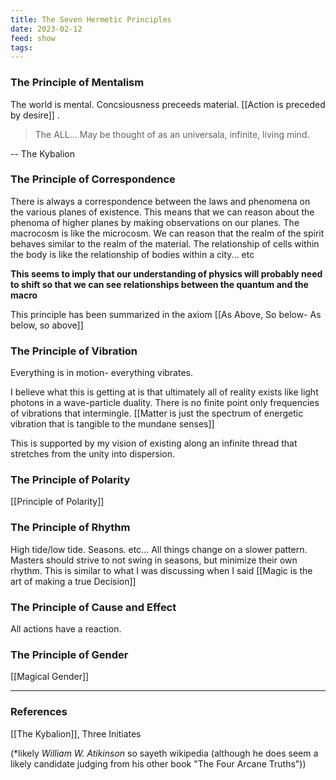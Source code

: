 ```yaml
---
title: The Seven Hermetic Principles
date: 2023-02-12
feed: show
tags:
---
```


### The Principle of Mentalism
The world is mental. Concsiousness preceeds material. [[Action is preceded by desire]] . 
>The ALL... May be thought of as an universala, infinite, living mind.

-- The Kybalion

### The Principle of Correspondence 
There is always a correspondence between the laws and phenomena on the various planes of existence. This means that we can reason about the phenoma of higher planes by making observations on our planes. The macrocosm is like the microcosm. We can reason that the realm of the spirit behaves similar to the realm of the material. The relationship of cells within the body is like the relationship of bodies within a city... etc

**This seems to imply that our understanding of physics will probably need to shift so that we can see relationships between the quantum and the macro** 

This principle has been summarized in the axiom [[As Above, So below- As below, so above]]

### The Principle of Vibration
Everything is in motion- everything vibrates.

I believe what this is getting at is that ultimately all of reality exists like light photons in a wave-particle duality. There is no finite point only frequencies of vibrations that intermingle. 
[[Matter is just the spectrum of energetic vibration that is tangible to the mundane senses]] 

This is supported by my vision of existing along an infinite thread that stretches from the unity into dispersion.


### The Principle of Polarity

[[Principle of Polarity]]


### The Principle of Rhythm

High tide/low tide. Seasons. etc... All things change on a slower pattern. Masters should strive to not swing in seasons, but minimize their own rhythm. This is similar to what I was discussing when I said [[Magic is the art of making a true Decision]]

### The Principle of Cause and Effect

All actions have a reaction.

### The Principle of Gender
[[Magical Gender]]

___
### References
[[The Kybalion]], Three Initiates 

(*likely *William W. Atikinson* so sayeth wikipedia (although he does seem a likely candidate judging from his other book "The Four Arcane Truths"))
